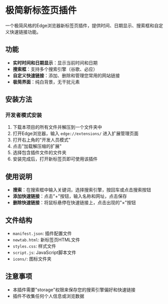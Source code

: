 # 极简新标签页插件

一个极简风格的Edge浏览器新标签页插件，提供时间、日期显示、搜索框和自定义快速链接功能。

## 功能

- **实时时间和日期显示**：显示当前时间和日期
- **搜索框**：支持多个搜索引擎（谷歌、必应）
- **自定义快速链接**：添加、删除和管理您常用的网站链接
- **极简界面**：纯白背景，无干扰元素

## 安装方法

### 开发者模式安装

1. 下载本项目的所有文件并解压到一个文件夹中
2. 打开Edge浏览器，输入 `edge://extensions/` 进入扩展管理页面
3. 打开右上角的"开发人员模式"
4. 点击"加载解压缩的扩展"
5. 选择包含插件文件的文件夹
6. 安装完成后，打开新标签页即可使用该插件

## 使用说明

- **搜索**：在搜索框中输入关键词，选择搜索引擎，按回车或点击搜索按钮
- **添加快速链接**：点击"+"按钮，输入名称和网址，点击保存
- **删除快速链接**：将鼠标悬停在快速链接上，点击出现的"×"按钮

## 文件结构

- `manifest.json`: 插件配置文件
- `newtab.html`: 新标签页HTML文件
- `styles.css`: 样式文件
- `script.js`: JavaScript脚本文件
- `icons/`: 图标文件夹

## 注意事项

- 本插件需要"storage"权限来保存您的搜索引擎偏好和快速链接
- 插件不收集任何个人信息或浏览数据
